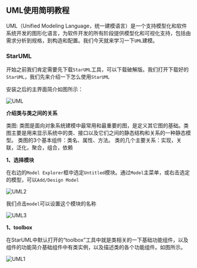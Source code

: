 ## UML使用简明教程

UML（Unified Modeling Language，统一建模语言）是一个支持模型化和软件系统开发的图形化语言，为软件开发的所有阶段提供模型化和可视化支持，包括由需求分析到规格，到构造和配置。我们今天就来学习一下`UML`建模。

### StarUML

开始之前我们肯定需要先下载`StarUML`工具，可以下载破解版。我们打开下载好的`StarUML`，我们先来介绍一下怎么使用`StarUML`


安装之后的主界面简介如图所示： 

![UML](https://github.com/SunshineBrother/JHBlog/blob/master/设计模式/设计模式/image/UML.png)


**介绍类与类之间的关系**

类图: 类图是面向对象系统建模中最常用和最重要的图，是定义其它图的基础。类图主要是用来显示系统中的类、接口以及它们之间的静态结构和关系的一种静态模型。 
类图的3个基本组件：类名、属性、方法。 
类的几个主要关系：实现，关联，泛化，聚合，组合，依赖 




**1、选择模块**

在右边的`Model Explorer`框中选定`Untitled`模块。通过`Model`主菜单，或右击选定的模型，可以`Add/Design Model`

![UML2](https://github.com/SunshineBrother/JHBlog/blob/master/设计模式/设计模式/image/UML2.png)

我们点击`model`可以设置这个模块的名称

![UML3](https://github.com/SunshineBrother/JHBlog/blob/master/设计模式/设计模式/image/UML3.png)





**1、toolbox**

在StarUML中默认打开的“toolbox”工具中就是类相关的一下基础功能组件，以及组件的功能简介基础组件中有类实例，以及描述类的各个功能组件。如图所示。

![UML1](https://github.com/SunshineBrother/JHBlog/blob/master/设计模式/设计模式/image/UML1.png)























